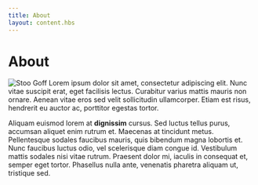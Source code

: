 ```yaml
---
title: About
layout: content.hbs
---
```


# About

![Stoo Goff](https://www.gravatar.com/avatar/ce581df7e2ee80c2f75def7ccfba91d5?s=200) Lorem ipsum dolor sit amet, consectetur adipiscing elit. Nunc vitae suscipit erat, eget facilisis lectus. Curabitur varius mattis mauris non ornare. Aenean vitae eros sed velit sollicitudin ullamcorper. Etiam est risus, hendrerit eu auctor ac, porttitor egestas tortor.

Aliquam euismod lorem at **dignissim** cursus. Sed luctus tellus purus, accumsan aliquet enim rutrum et. Maecenas at tincidunt metus. Pellentesque sodales faucibus mauris, quis bibendum magna lobortis et. Nunc faucibus luctus odio, vel scelerisque diam congue id. Vestibulum mattis sodales nisi vitae rutrum. Praesent dolor mi, iaculis in consequat et, semper eget tortor. Phasellus nulla ante, venenatis pharetra aliquam ut, tristique sed.
